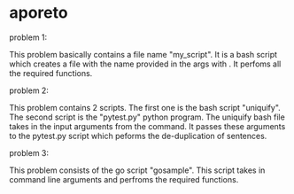 # aporeto

problem 1:

This problem basically contains a file name "my_script". It is a bash script which creates a file with the name provided in the args with <filename>. It perfoms all the required functions.

problem 2:

This problem contains 2 scripts. The first one is the bash script "uniquify". The second script is the "pytest.py" python program. The uniquify bash file takes in the input arguments from the command. It passes these arguments to the pytest.py script which peforms the de-duplication of sentences.

problem 3:

This problem consists of the go script "gosample". This script takes in command line arguments and perfroms the required functions.
